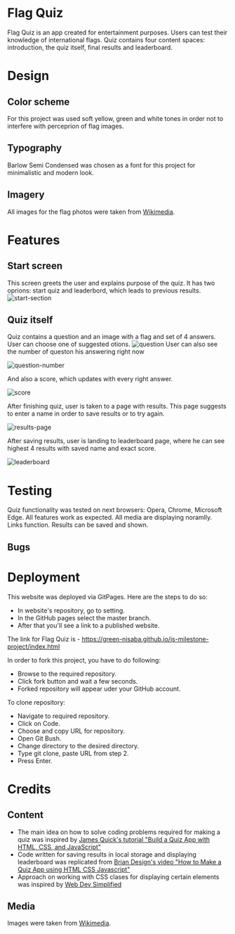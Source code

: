 # Flag Quiz 
Flag Quiz is an app created for entertainment purposes. Users can test their knowledge of international flags. 
Quiz contains four content spaces: introduction, the quiz itself, final results and leaderboard. 

# Design 
## Color scheme 
For this project was used soft yellow, green and white tones in order not to interfere with perceprion of flag images.
## Typography 
Barlow Semi Condensed was chosen as a font for this project for minimalistic and modern look. 

## Imagery
All images for the flag photos were taken from [Wikimedia](https://www.wikimedia.org/).

# Features 
## Start screen 
This screen greets the user and explains purpose of the quiz. It has two oprions: start quiz and leaderbord, which leads to previous results. 
![start-section](https://raw.githubusercontent.com/green-nisaba/js-milestone-project/main/assets/images/start.png)
## Quiz itself 
Quiz contains a question and an image with a flag and set of 4 answers. User can choose one of suggested otions. 
![question](https://raw.githubusercontent.com/green-nisaba/js-milestone-project/main/assets/images/questionArea.png)
User can also see the number of queston his answering right now 

![question-number](https://raw.githubusercontent.com/green-nisaba/js-milestone-project/main/assets/images/questionIndicator.png)

And also a score, which updates with every right answer. 

![score](https://raw.githubusercontent.com/green-nisaba/js-milestone-project/main/assets/images/score.png)

After finishing quiz, user is taken to a page with results. This page suggests to enter a name in order to save results or to try again. 

![results-page](https://raw.githubusercontent.com/green-nisaba/js-milestone-project/main/assets/images/results.png)

After saving results, user is landing to leaderboard page, where he can see highest 4 results with saved name and exact score.

![leaderboard](https://raw.githubusercontent.com/green-nisaba/js-milestone-project/main/assets/images/leaderboardWhole.png)

# Testing 
Quiz functionality was tested on next browsers: Opera, Chrome, Microsoft Edge. All features work as expected. All media are displaying noramlly. Links function. Results can be saved and shown. 



## Bugs 


# Deployment 

This website was deployed via GitPages. Here are the steps to do so: 

* In website's repository, go to setting.
* In the GitHub pages select the master branch. 
* After that you'll see a link to a published website.

The link for Flag Quiz is - https://green-nisaba.github.io/js-milestone-project/index.html

In order to fork this project, you have to do following:

* Browse to the required repository.
* Click fork button and wait a few seconds.
* Forked repository will appear uder your GitHub account.

To clone repository:

* Navigate to required repository.
* Click on Code.
* Choose and copy URL for repository.
* Open Git Bush. 
* Change directory to the desired directory.
* Type git clone, paste URL from step 2.
* Press Enter.



# Credits 
## Content 

* The main idea on how to solve coding problems required for making a quiz was inspired by [James Quick's tutorial "Build a Quiz App with HTML, CSS, and JavaScript"](https://www.udemy.com/course/build-a-quiz-app-with-html-css-and-javascript/)
* Code written for saving results in local storage and displaying leaderboard was replicated from [Brian Design's video "How to Make a Quiz App using HTML CSS Javascript"](https://www.youtube.com/watch?v=f4fB9Xg2JEY)
* Approach on working with CSS clases for displaying certain elements was inspired by [Web Dev Simplified](https://www.youtube.com/watch?v=riDzcEQbX6k)

## Media 
Images were taken from [Wikimedia](https://www.wikimedia.org/). 